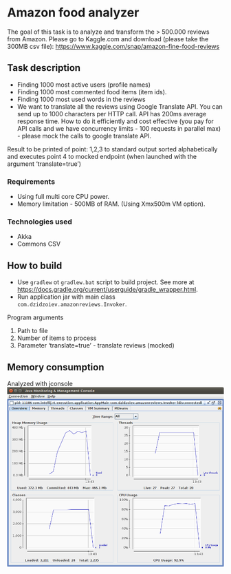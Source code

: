 # Amazon food analyzer
The goal of this task is to analyze and transform the > 500.000 reviews from Amazon.
Please go to Kaggle.com and download (please take the 300MB csv file):
https://www.kaggle.com/snap/amazon-fine-food-reviews

## Task description
* Finding 1000 most active users (profile names)
* Finding 1000 most commented food items (item ids).
* Finding 1000 most used words in the reviews
* We want to translate all the reviews using Google Translate API. You can send up to 1000 characters per HTTP call. API has 200ms average response time. How to do it efficiently and cost effective (you pay for API calls and we have concurrency limits - 100 requests in parallel max) - please mock the calls to google translate API.

Result to be printed of point: 1,2,3 to standard output sorted alphabetically and executes point 4 to mocked 
endpoint (when launched with the argument ‘translate=true’)

### Requirements
* Using full multi core CPU power.
* Memory limitation - 500MB of RAM. (Using Xmx500m VM option).

### Technologies used
* Akka
* Commons CSV

## How to build
* Use `gradlew` ot `gradlew.bat` script to build project. See more at https://docs.gradle.org/current/userguide/gradle_wrapper.html.
* Run application jar with main class `com.dzidzoiev.amazonreviews.Invoker`.

Program arguments

1. Path to file
1. Number of items to process
1. Parameter ‘translate=true’ - translate reviews (mocked)
    
## Memory consumption
Analyzed with jconsole
![alt tag](monitor/jconsole.png)
